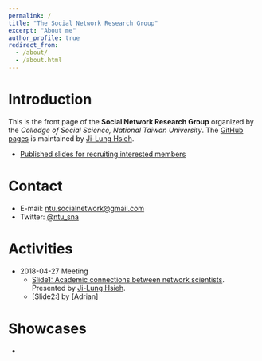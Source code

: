 ```yaml
---
permalink: /
title: "The Social Network Research Group"
excerpt: "About me"
author_profile: true
redirect_from: 
  - /about/
  - /about.html
---
```


# Introduction
This is the front page of the **Social Network Research Group** organized by the *Colledge of Social Science, National Taiwan University*. The [GitHub pages](https://github.com/NTUSNA) is maintained by [Ji-Lung Hsieh](jirlong.github.io).
* [Published slides for recruiting interested members](https://docs.google.com/presentation/d/e/2PACX-1vSbdIH7QLEPropyFyMTfarb7DR3CDbRZ_WZvzRx34RT7lN5XMhfOrwwUrRd3n1B2ZGezhnXYFIUbewY/pub?start=false&loop=false&delayms=3000)

# Contact
* E-mail: ntu.socialnetwork@gmail.com
* Twitter: [@ntu_sna](https://twitter.com/ntu_sna)

# Activities
* 2018-04-27 Meeting
  * [Slide1: Academic connections between network scientists](https://docs.google.com/presentation/d/e/2PACX-1vRsHnCYfbys1RH24zukAabznikyqWuWeYl-nOGnU2t5HBXUStrIRScuzfdVolkcO0SjvXNIZpdlqG6l/pub?start=false&loop=false&delayms=3000). Presented by [Ji-Lung Hsieh](jirlong.github.io).
  * [Slide2:] by [Adrian]

# Showcases
* 
